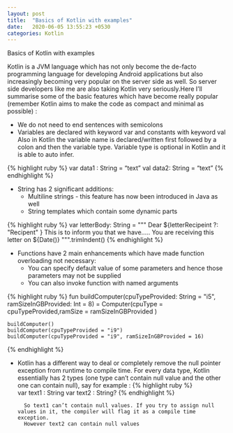 ```yaml
---
layout: post
title:  "Basics of Kotlin with examples"
date:   2020-06-05 13:55:23 +0530
categories: Kotlin
---
```


Basics of Kotlin with examples

Kotlin is a JVM language which has not only become the de-facto programming language for developing Android applications but also increasingly becoming very popular on the server side as well. So server side developers like me are also taking Kotlin very seriously.Here I’ll summarise some of the basic features which have become really popular (remember Kotlin aims to make the code as compact and minimal as possible) :

* We do not need to end sentences with semicolons
* Variables are declared with keyword var and constants with keyword val
  Also in Kotlin the variable name is declared/written first followed by a colon and then the variable type. Variable type is optional in Kotlin and it is able to auto infer.

{% highlight ruby %}
	var data1 : String = “text”
	val data2:  String = “text”
{% endhighlight  %}


* String has 2 significant additions:
    * Multiline strings - this feature has now been introduced in Java as well
    * String templates which contain some dynamic parts

{% highlight ruby %}
	var letterBody: String = """
	    Dear ${letterRecipeint ?: "Recipent" }
	    This is to inform you that we have.....
	    You are receiving this letter on ${Date()}
	""".trimIndent()
{% endhighlight %}


* Functions have 2 main enhancements which have made function overloading not necessary:
    * You can specify default value of some parameters and hence those parameters may not be supplied 
    * You can also invoke function with named arguments

{% highlight ruby %}
	fun buildComputer(cpuTypeProvided: String = "i5",
			  ramSizeInGBProvided: Int = 8)
	    = Computer(cpuType = cpuTypeProvided,ramSize = ramSizeInGBProvided )

	buildComputer()
	buildComputer(cpuTypeProvided = "i9")
	buildComputer(cpuTypeProvided = "i9", ramSizeInGBProvided = 16)
{% endhighlight  %}



* Kotlin has a different way to deal or completely remove the null pointer exception from runtime to compile time. For every data type, Kotlin essentially has 2 types (one type can’t contain null value and the other one can contain null), say for example :
{% highlight ruby %}		
		var text1 : String 
		var text2 : String?	
{% endhighlight %}
	     
		So text1 can’t contain null values. If you try to assign null values in it, the compiler will flag it as a compile time exception.
		However text2 can contain null values
